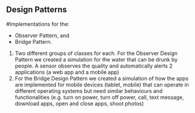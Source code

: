 ## Design Patterns

#Implementations for the:
* Observer Pattern, and 
* Bridge Pattern.

1. Two different groups of classes for each.
For the Observer Design Pattern we created a simulation for the water that can be drunk by people. A sensor observes the quality and automatically alerts 2 applications (a web app and a mobile app)
2. For the Bridge Design Pattern we created a simulation of how the apps are implemented for mobile devices (tablet, mobile) that can operate in different operating systems but need similar behaviours and functionalities (e.g. turn on power, turn off power, call, text message, download apps, open and close apps, shoot photos)

